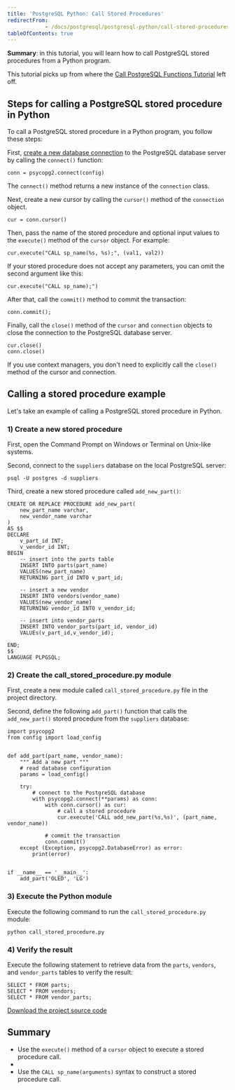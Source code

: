 ```yaml
---
title: 'PostgreSQL Python: Call Stored Procedures'
redirectFrom: 
            - /docs/postgresql/postgresql-python/call-stored-procedures/
tableOfContents: true
---
```



**Summary**: in this tutorial, you will learn how to call PostgreSQL stored procedures from a Python program.





This tutorial picks up from where the [Call PostgreSQL Functions Tutorial](https://www.postgresqltutorial.com/postgresql-python/postgresql-python-call-postgresql-functions/) left off.





## Steps for calling a PostgreSQL stored procedure in Python





To call a PostgreSQL stored procedure in a Python program, you follow these steps:





First, [create a new database connection](https://www.postgresqltutorial.com/postgresql-python/connect/) to the PostgreSQL database server by calling the `connect()` function:





```
conn = psycopg2.connect(config)
```





The `connect()` method returns a new instance of the `connection` class.





Next, create a new cursor by calling the `cursor()` method of the `connection` object.





```
cur = conn.cursor()
```





Then, pass the name of the stored procedure and optional input values to the `execute()` method of the `cursor` object. For example:





```
cur.execute("CALL sp_name(%s, %s);", (val1, val2))
```





If your stored procedure does not accept any parameters, you can omit the second argument like this:





```
cur.execute("CALL sp_name);")
```





After that, call the `commit()` method to commit the transaction:





```
conn.commit();
```





Finally, call the `close()` method of the `cursor` and `connection` objects to close the connection to the PostgreSQL database server.





```
cur.close()
conn.close()
```





If you use context managers, you don't need to explicitly call the `close()` method of the cursor and connection.





## Calling a stored procedure example





Let's take an example of calling a PostgreSQL stored procedure in Python.





### 1) Create a new stored procedure





First, open the Command Prompt on Windows or Terminal on Unix-like systems.





Second, connect to the `suppliers` database on the local PostgreSQL server:





```
psql -U postgres -d suppliers
```





Third, create a new stored procedure called `add_new_part()`:





```
CREATE OR REPLACE PROCEDURE add_new_part(
	new_part_name varchar,
	new_vendor_name varchar
)
AS $$
DECLARE
	v_part_id INT;
	v_vendor_id INT;
BEGIN
	-- insert into the parts table
	INSERT INTO parts(part_name)
	VALUES(new_part_name)
	RETURNING part_id INTO v_part_id;

	-- insert a new vendor
	INSERT INTO vendors(vendor_name)
	VALUES(new_vendor_name)
	RETURNING vendor_id INTO v_vendor_id;

	-- insert into vendor_parts
	INSERT INTO vendor_parts(part_id, vendor_id)
	VALUEs(v_part_id,v_vendor_id);

END;
$$
LANGUAGE PLPGSQL;
```





### 2) Create the call_stored_procedure.py module





First, create a new module called `call_stored_procedure.py` file in the project directory.





Second, define the following `add_part()` function that calls the `add_new_part()` stored procedure from the `suppliers` database:





```
import psycopg2
from config import load_config


def add_part(part_name, vendor_name):
    """ Add a new part """
    # read database configuration
    params = load_config()

    try:
        # connect to the PostgreSQL database
        with psycopg2.connect(**params) as conn:
            with conn.cursor() as cur:
                # call a stored procedure
                cur.execute('CALL add_new_part(%s,%s)', (part_name, vendor_name))

            # commit the transaction
            conn.commit()
    except (Exception, psycopg2.DatabaseError) as error:
        print(error)


if __name__ == '__main__':
    add_part('OLED', 'LG')
```





### 3) Execute the Python module





Execute the following command to run the `call_stored_procedure.py` module:





```
python call_stored_procedure.py
```





### 4) Verify the result





Execute the following statement to retrieve data from the `parts`, `vendors`, and `vendor_parts` tables to verify the result:





```
SELECT * FROM parts;
SELECT * FROM vendors;
SELECT * FROM vendor_parts;
```





[Download the project source code](https://www.postgresqltutorial.com/wp-content/uploads/2024/01/call_stored_procedure.zip)





## Summary





- Use the `execute()` method of a `cursor` object to execute a stored procedure call.
-
- Use the `CALL sp_name(arguments)` syntax to construct a stored procedure call.


